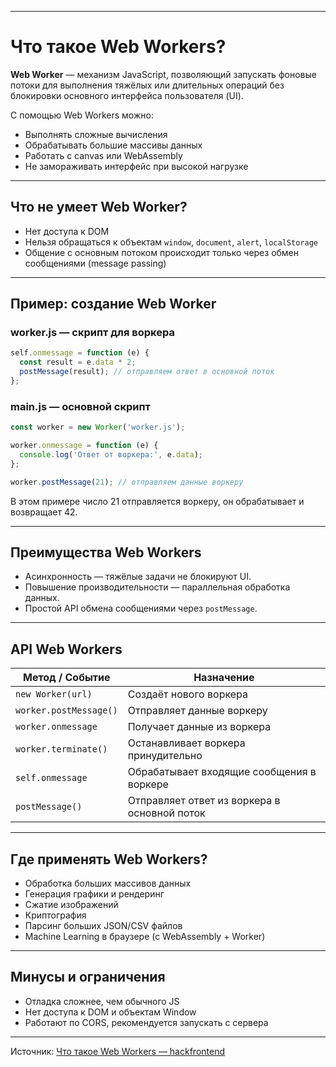 
---

# Что такое Web Workers?

**Web Worker** — механизм JavaScript, позволяющий запускать фоновые потоки для выполнения тяжёлых или длительных операций без блокировки основного интерфейса пользователя (UI).

С помощью Web Workers можно:

- Выполнять сложные вычисления
- Обрабатывать большие массивы данных
- Работать с canvas или WebAssembly
- Не замораживать интерфейс при высокой нагрузке

---

## Что не умеет Web Worker?

- Нет доступа к DOM
- Нельзя обращаться к объектам `window`, `document`, `alert`, `localStorage`
- Общение с основным потоком происходит только через обмен сообщениями (message passing)

---

## Пример: создание Web Worker

### worker.js — скрипт для воркера

```js
self.onmessage = function (e) {
  const result = e.data * 2;
  postMessage(result); // отправляем ответ в основной поток
};
```

### main.js — основной скрипт

```js
const worker = new Worker('worker.js');

worker.onmessage = function (e) {
  console.log('Ответ от воркера:', e.data);
};

worker.postMessage(21); // отправляем данные воркеру
```

В этом примере число 21 отправляется воркеру, он обрабатывает и возвращает 42.

---

## Преимущества Web Workers

- Асинхронность — тяжёлые задачи не блокируют UI.
- Повышение производительности — параллельная обработка данных.
- Простой API обмена сообщениями через `postMessage`.

---

## API Web Workers

| Метод / Событие        | Назначение                                   |
| ---------------------- | -------------------------------------------- |
| `new Worker(url)`      | Создаёт нового воркера                       |
| `worker.postMessage()` | Отправляет данные воркеру                    |
| `worker.onmessage`     | Получает данные из воркера                   |
| `worker.terminate()`   | Останавливает воркера принудительно          |
| `self.onmessage`       | Обрабатывает входящие сообщения в воркере    |
| `postMessage()`        | Отправляет ответ из воркера в основной поток |

---

## Где применять Web Workers?

- Обработка больших массивов данных
- Генерация графики и рендеринг
- Сжатие изображений
- Криптография
- Парсинг больших JSON/CSV файлов
- Machine Learning в браузере (с WebAssembly + Worker)

---

## Минусы и ограничения

- Отладка сложнее, чем обычного JS
- Нет доступа к DOM и объектам Window
- Работают по CORS, рекомендуется запускать с сервера

---

Источник: [Что такое Web Workers — hackfrontend](https://www.hackfrontend.com/docs/general-questions/web-workers)
